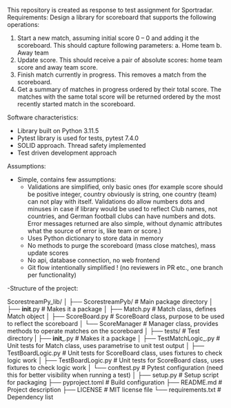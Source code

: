 This repository is created as response to test assignment for Sportradar. 
Requirements:
Design a library for scoreboard that supports the following operations:
1. Start a new match, assuming initial score 0 – 0 and adding it the scoreboard.
This should capture following parameters:
a. Home team
b. Away team
2. Update score. This should receive a pair of absolute scores: home team score and away
team score.
3. Finish match currently in progress. This removes a match from the scoreboard.
4. Get a summary of matches in progress ordered by their total score. The matches with the
same total score will be returned ordered by the most recently started match in the
scoreboard.

Software characteristics:
- Library built on Python 3.11.5
- Pytest library is used for tests, pytest 7.4.0
- SOLID approach. Thread safety implemented
- Test driven development approach

Assumptions:
- Simple, contains few assumptions:
    - Validations are simplified, only basic ones (for example score should be positive integer,
            country obviously is string, one country (team) can not play with itself.
            Validations do allow numbers dots and minuses in case if library would be used to reflect Club names,
            not countries, and German football clubs can have numbers and dots.
            Error messages returned are also simple, without dynamic attributes what the source of error is, like team or score.)
    - Uses Python dictionary to store data in memory
    - No methods to purge the scoreboard (mass close matches), mass update scores
    - No api, database connection, no web frontend
    - Git flow intentionally simplified ! (no reviewers in PR etc., one branch per functionality)

-Structure of the project:

ScorestreamPy_lib/
│
├── ScorestreamPyb/                  # Main package directory
│   ├── __init__.py                  # Makes it a package
│   ├── Match.py                     # Match class, defines Match object
│   ├── ScoreBoard.py                # ScoreBoard class, purpose to be used to reflect the scoreboard
│   └── ScoreManager                 # Manager class, provides methods to operate matches on the scoreboard
│
├── tests/                           # Test directory
|   ├── __init___.py                 # Makes it a package
│   ├── TestMatchLogic_.py           # Unit tests for Match class, uses parametrise to unit test output
│   ├── TestBoardLogic.py            # Unit tests for ScoreBoard class, uses fixtures to check logic work
│   ├── TestBoardLogic.py            # Unit tests for ScoreBoard class, uses fixtures to check logic work
│   └── conftest.py                  # Pytest configuration (need this for better visibility when running a test)
│
├── setup.py                         # Setup script for packaging
├── pyproject.toml                   # Build configuration
├── README.md                        # Project description
├── LICENSE                          # MIT license file
└── requirements.txt                 # Dependency list


